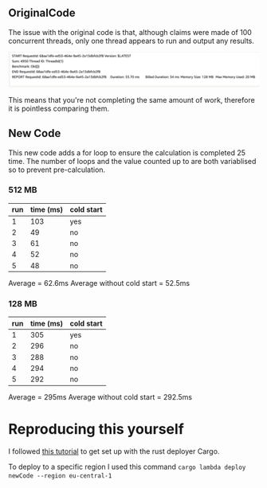 ## OriginalCode

The issue with the original code is that, although claims were made of 100 concurrent threads, only one thread appears to run and output any results.

![Rust Single Thread](../images/RustSingleThread.png "Rust Single Thread")

This means that you're not completing the same amount of work, therefore it is pointless comparing them.

## New Code

This new code adds a for loop to ensure the calculation is completed 25 time. The number of loops and the value counted up to are both variablised so to prevent pre-calculation.

### 512 MB

| run | time (ms) | cold start |
| --- | --------- | ---------- |
| 1   | 103       | yes        |
| 2   | 49        | no         |
| 3   | 61        | no         |
| 4   | 52        | no         |
| 5   | 48        | no         |

Average = 62.6ms
Average without cold start = 52.5ms

### 128 MB

| run | time (ms) | cold start |
| --- | --------- | ---------- |
| 1   | 305       | yes        |
| 2   | 296       | no         |
| 3   | 288       | no         |
| 4   | 294       | no         |
| 5   | 292       | no         |

Average = 295ms
Average without cold start = 292.5ms

# Reproducing this yourself

I followed [this tutorial](https://blog.logrocket.com/deploy-lambda-functions-rust/#upload-AWS-deploy-command) to get set up with the rust deployer Cargo.

To deploy to a specific region I used this command
`cargo lambda deploy newCode --region eu-central-1`
